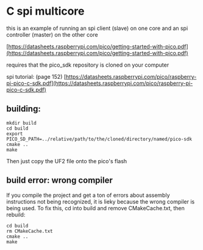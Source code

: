 # C spi multicore

this is an example of running an spi client (slave) on one core and an spi controller (master) on the other core

[https://datasheets.raspberrypi.com/pico/getting-started-with-pico.pdf](https://datasheets.raspberrypi.com/pico/getting-started-with-pico.pdf)

requires that the pico_sdk repository is cloned on your computer

spi tutorial: (page 152)
[https://datasheets.raspberrypi.com/pico/raspberry-pi-pico-c-sdk.pdf](https://datasheets.raspberrypi.com/pico/raspberry-pi-pico-c-sdk.pdf)

## building:

    mkdir build
    cd build
    export PICO_SD_PATH=../relative/path/to/the/cloned/directory/named/pico-sdk
    cmake ..
    make

Then just copy the UF2 file onto the pico's flash

## build error: wrong compiler

If you compile the project and get a ton of errors about assembly instructions not being recognized, it is lieky because the wrong compiler is being used. To fix this, cd into build and remove CMakeCache.txt, then rebuild:

    cd build
    rm CMakeCache.txt
    cmake ..
    make